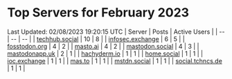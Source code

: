 # Top Servers for February 2023
Last Updated: 02/08/2023 19:20:15 UTC
| Server | Posts | Active Users |
| -- | -- | -- |
| [techhub.social](https://techhub.social/tags/PowerShell) | 10 | 8 |
| [infosec.exchange](https://infosec.exchange/tags/PowerShell) | 6 | 5 |
| [fosstodon.org](https://fosstodon.org/tags/PowerShell) | 4 | 2 |
| [masto.ai](https://masto.ai/tags/PowerShell) | 4 | 2 |
| [mastodon.social](https://mastodon.social/tags/PowerShell) | 4 | 3 |
| [mastodonapp.uk](https://mastodonapp.uk/tags/PowerShell) | 2 | 1 |
| [hachyderm.io](https://hachyderm.io/tags/PowerShell) | 1 | 1 |
| [home.social](https://home.social/tags/PowerShell) | 1 | 1 |
| [ioc.exchange](https://ioc.exchange/tags/PowerShell) | 1 | 1 |
| [mas.to](https://mas.to/tags/PowerShell) | 1 | 1 |
| [mstdn.social](https://mstdn.social/tags/PowerShell) | 1 | 1 |
| [social.tchncs.de](https://social.tchncs.de/tags/PowerShell) | 1 | 1 |
